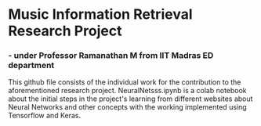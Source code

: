 # Music Information Retrieval Research Project 
### - under Professor Ramanathan M from IIT Madras ED department

This github file consists of the individual work for the contribution to the aforementioned research project. NeuralNetsss.ipynb is a colab notebook about
the initial steps in the project's learning from different websites about Neural Networks and other concepts with the working implemented using
Tensorflow and Keras.
